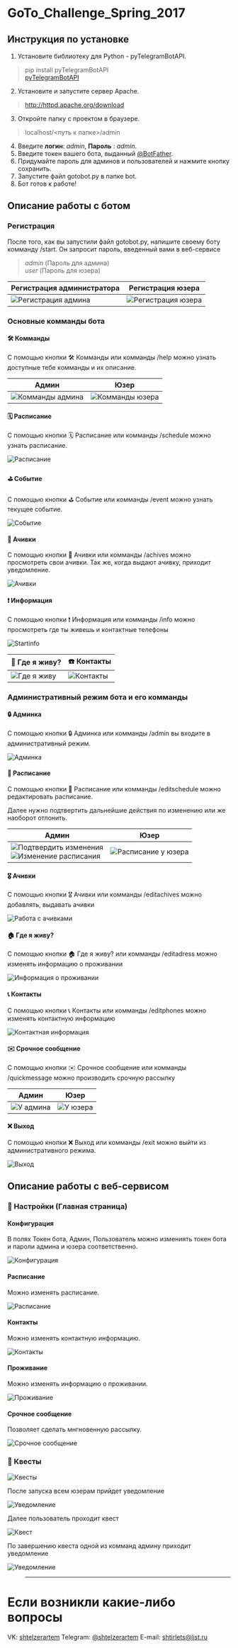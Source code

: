 # GoTo_Challenge_Spring_2017

## Инструкция по установке
1. Установите библиотеку для Python - pyTelegramBotAPI.
> pip install pyTelegramBotAPI<br>
>[pyTelegramBotAPI](https://github.com/eternnoir/pyTelegramBotAPI)
2. Установите и запустите сервер Apache.
> http://httpd.apache.org/download
3. Откройте папку с проектом в браузере.
> localhost/<путь к папке>/admin
4. Введите **логин**: *admin*, **Пароль** : *admin*.
5. Введите токен вашего бота, выданный [@BotFather](https://telegram.me/botfather).
6. Придумайте пароль для админов и пользователей и нажмите кнопку сохранить.
7. Запустите файл gotobot.py в папке bot.
8. Бот готов к работе!

## Описание работы с ботом

### Регистрация
После того, как вы запустили файл gotobot.py, напишите своему боту комманду /start. 
Он запросит пароль, введенный вами в веб-сервисе
> *admin* (Пароль для админа)<br>
> *user* (Пароль для юзера)

Регистрация администратора | Регистрация юзера
------------ | -------------
![Регистрация админа](/screenshots/registeradmin.PNG)|![Регистрация юзера](/screenshots/registeruser.PNG)

### Основные комманды бота
#### 🛠 Комманды
С помощью кнопки 🛠 Комманды или комманды /help можно узнать доступные тебе комманды и их описание.

Админ | Юзер
------------ | -------------
![Комманды админа](/screenshots/commandsadmin.png)|![Комманды юзера](/screenshots/commandsuser.png)

#### 🗓 Расписание
С помощью кнопки 🗓 Расписание или комманды /schedule можно узнать расписание.

![Расписание](/screenshots/schedule.png)

#### ⛳️ Событие
С помощью кнопки ⛳️ Событие или комманды /event можно узнать текущее событие.

![Событие](/screenshots/event.png)
#### 🏅 Ачивки
С помощью кнопки 🏅 Ачивки или комманды /achives можно просмотреть свои ачивки. Так же, когда выдают ачивку, приходит уведомление.

![Ачивки](/screenshots/achives.png)

#### ❗️ Информация
С помощью кнопки ❗️ Информация или комманды /info можно просмотреть где ты живешь и контактные телефоны

![Startinfo](/screenshots/infofirst.png)

🏡 Где я живу? | ☎️ Контакты
------------ | -------------
![Где я живу](/screenshots/infoadress.png)|![Контакты](/screenshots/infophones.png)

### Административный режим бота и его комманды
#### 🔒 Админка
С помощью кнопки 🔒 Админка или комманды /admin вы входите в административный режим.

![Админка](/screenshots/admin.png)

#### 📆 Расписание
С помощью кнопки 📆 Расписание или комманды /editschedule можно редактировать расписание.

Далее нужно подтвертить дальнейшие действия по изменению или же наоборот отлонить.

Админ | Юзер
------------ | -------------
![Подтвердить изменения](/screenshots/confirmeditschedule.png)<br>![Изменение расписания](/screenshots/editschedule.png)|![Расписание у юзера](/screenshots/scheduleuser.png)

#### 🎖 Ачивки
С помощью кнопки 🎖 Ачивки или комманды /editachives можно добавлять, выдавать ачивки

![Работа с ачивками](/screenshots/editachives.png)

#### 🏠 Где я живу?
С помощью кнопки 🏠 Где я живу? или комманды /editadress можно изменять информацию о проживании

![Информация о проживании](/screenshots/editadress.png)

#### 📞 Контакты
С помощью кнопки 📞 Контакты или комманды /editphones можно изменять контактную информацию

![Контактная информация](/screenshots/editphones.png)

#### ✉️ Срочное сообщение
С помощью кнопки ✉️ Срочное сообщение или комманды /quickmessage можно производить срочную рассылку

Админ | Юзер
------------ | -------------
![У админа](/screenshots/messageadmin.png)|![У юзера](/screenshots/messageuser.png)

#### ❌ Выход
С помощью кнопки ❌ Выход или комманды /exit можно выйти из административного режима.

![Выход](/screenshots/exit.png)


## Описание работы с веб-сервисом
###  🔧 Настройки (Главная страница)

#### Конфигурация
В полях Токен бота, Админ, Пользователь можно измениять токен бота и пароли админа и юзера соответственно.

![Конфигурация](/screenshots/configure.png)

#### Расписание
Можно изменять расписание.

![Расписание](/screenshots/scheduleweb.png)

#### Контакты
Можно изменять контактную информацию.

![Контакты](/screenshots/contacts.png)


#### Проживание
Можно изменять информацию о проживании.

![Проживание](/screenshots/adressweb.png)

#### Срочное сообщение
Позволяет сделать мнгновенную рассылку.

![Срочное сообщение](/screenshots/messageweb.png)

###  🎯 Квесты
![Квесты](/screenshots/questweb.png)

После запуска всем юзерам прийдет уведомление

![Уведомление](/screenshots/startquest.png)

Далее пользователь проходит квест

![Квест](/screenshots/quest.png)

По завершению квеста одной из комманд админу приходит уведомление

![Уведомление](/screenshots/adminquest.png)






>-------------------------------------------------------------------------------------------------------
# Если возникли какие-либо вопросы
VK: [shtelzerartem](https://vk.com/shtelzerartem)
Telegram: [@shtelzerartem](https://t.me/shtelzerartem)
E-mail: shtirlets@list.ru

